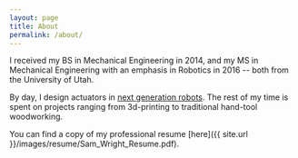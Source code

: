 ```yaml
---
layout: page
title: About
permalink: /about/
---
```


I received my BS in Mechanical Engineering in 2014, and my MS in Mechanical Engineering with an emphasis in Robotics in 2016 -- both from the University of Utah. 

By day, I design actuators in [next generation robots](http://www.sarcos.com/products/guardian-xo/). The rest of my time is spent on projects ranging from 3d-printing to traditional hand-tool woodworking. 

You can find a copy of my professional resume [here]({{ site.url }}/images/resume/Sam_Wright_Resume.pdf).
